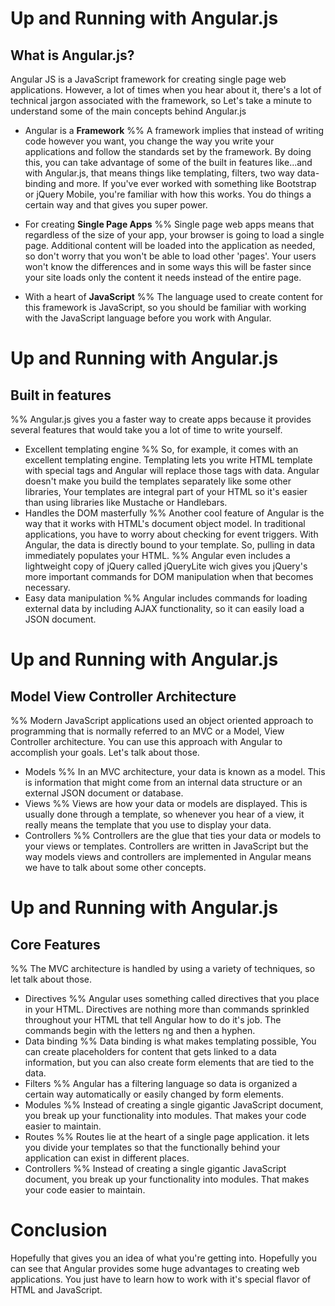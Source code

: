 # Up and Running with Angular.js
## What is Angular.js?
Angular JS is a JavaScript framework for creating single page web applications. However, a lot of times when you hear about it, there's a lot of technical jargon associated with the framework, so Let's take a minute to understand some of the main concepts behind Angular.js

- Angular is a **Framework**
%% A framework implies that instead of writing code however you want, you change the way you write your applications and follow the standards set by the framework. By doing this, you can take advantage of some of the built in features like...and with Angular.js, that means things like templating,  filters, two way data-binding and more. If you've ever worked with something like Bootstrap or jQuery Mobile, you're familiar with how this works. You do things a certain way and that gives you super power.

- For creating **Single Page Apps** 
%% Single page web apps means that regardless of the size of your app, your browser is going to load a single page. Additional content will be loaded into the application as needed, so don't worry that you won't be able to load other 'pages'. Your users won't know the differences and in some ways this will be faster since your site loads only the content it needs instead of the entire page.

- With a heart of **JavaScript**
%% The language used to create content for this framework is JavaScript, so you should be familiar with working with the JavaScript language before you work with Angular.

# Up and Running with Angular.js
## Built in features
%% Angular.js gives you a faster way to create apps because it provides several features that would take you a lot of time to write yourself.
- Excellent templating engine
%% So, for example, it comes with an excellent templating engine. Templating lets you write HTML template with special tags and Angular will replace those tags with data. Angular doesn't make you build the templates separately like some other libraries, Your templates are integral part of your HTML so it's easier than using libraries like Mustache or Handlebars.
- Handles the DOM masterfully
%% Another cool feature of Angular is the way that it works with HTML's document object model. In traditional applications, you have to worry about checking for event triggers. With Angular, the data is directly bound to your template. So, pulling in data immediately populates your HTML.
%% Angular even includes a lightweight copy of jQuery called jQueryLite wich gives you jQuery's more important commands for DOM manipulation when that becomes necessary.
- Easy data manipulation
%% Angular includes commands for loading external data by including AJAX functionality, so it can easily load a JSON document.

# Up and Running with Angular.js
## Model View Controller Architecture
%% Modern JavaScript applications used an object oriented approach to programming that is normally referred to an MVC or a Model, View Controller architecture. You can use this approach with Angular to accomplish your goals. Let's talk about those.
- Models
%% In an MVC architecture, your data is known as a model. This is information that might come from an internal data structure or an external JSON document or database.
- Views
%% Views are how your data or models are displayed. This is usually done through a template, so whenever you hear of a view, it really means the template that you use to display your data.
- Controllers
%% Controllers are the glue that ties your data or models to your views or templates. Controllers are written in JavaScript but the way models views and controllers are implemented in Angular means we have to talk about some other concepts.

# Up and Running with Angular.js
## Core Features
%% The MVC architecture is handled by using a variety of techniques, so let talk about those.
- Directives
%% Angular uses something called directives that you place in your HTML. Directives are nothing more than commands sprinkled throughout your HTML that tell Angular how to do it's job. The commands begin with the letters ng and then a hyphen.
- Data binding
%% Data binding is what makes templating possible, You can create placeholders for content that gets linked to a data information, but you can also create form elements that are tied to the data.
- Filters
%% Angular has a filtering language so data is organized a certain way automatically or easily changed by form elements.
- Modules
%% Instead of creating a single gigantic JavaScript document, you break up your functionality into modules. That makes your code easier to maintain.
- Routes
%%  Routes lie at the heart of a single page application. it lets you divide your templates so that the functionally behind your application can exist in different places.
- Controllers
%% Instead of creating a single gigantic JavaScript document, you break up your functionality into modules. That makes your code easier to maintain.


# Conclusion
Hopefully that gives you an idea of what you're getting into. Hopefully you can see that Angular provides some huge advantages to creating web applications. You just have to learn how to work with it's special flavor of HTML and JavaScript.